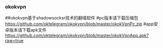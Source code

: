 ### okokvpn
##okokvpn基于shadowsocksr技术的翻墙软件
#pc版本请下载压缩包  https://github.com/oktelegram/okokvpn/blob/master/okokVpnPc.zip
#app安卓版本请下载apk文件   https://github.com/oktelegram/okokvpn/blob/master/okokVpnApp.apk?raw=true
